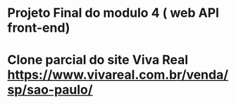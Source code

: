 # Projeto Final do modulo 4 ( web API front-end)
# Clone parcial do site Viva Real https://www.vivareal.com.br/venda/sp/sao-paulo/